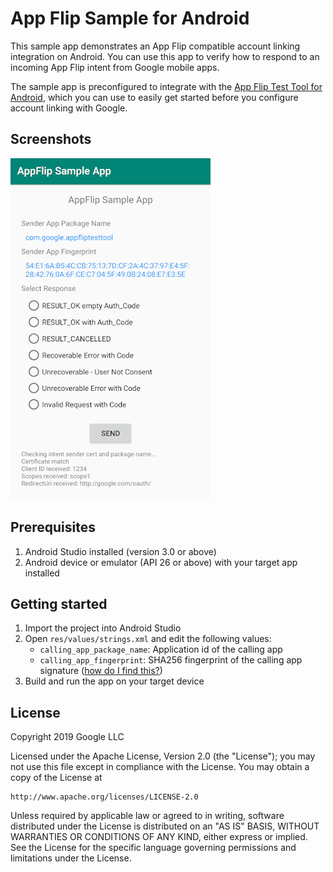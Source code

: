 # App Flip Sample for Android

This sample app demonstrates an App Flip compatible account linking integration
on Android. You can use this app to verify how to respond to an incoming App Flip
intent from Google mobile apps.

The sample app is preconfigured to integrate with the
[App Flip Test Tool for Android](https://github.com/googlesamples/identity-appflip-tester-android),
which you can use to easily get started before you configure account linking
with Google.

## Screenshots

![](images/screenshot.png)

## Prerequisites

1. Android Studio installed (version 3.0 or above)
1. Android device or emulator (API 26 or above) with your target app installed

## Getting started

1. Import the project into Android Studio
1. Open `res/values/strings.xml` and edit the following values:
   - `calling_app_package_name`: Application id of the calling app
   - `calling_app_fingerprint`: SHA256 fingerprint of the calling app signature ([how do I find this?](https://developers.google.com/android/guides/client-auth))
1. Build and run the app on your target device

## License

Copyright 2019 Google LLC

Licensed under the Apache License, Version 2.0 (the "License");
you may not use this file except in compliance with the License.
You may obtain a copy of the License at

    http://www.apache.org/licenses/LICENSE-2.0

Unless required by applicable law or agreed to in writing, software
distributed under the License is distributed on an "AS IS" BASIS,
WITHOUT WARRANTIES OR CONDITIONS OF ANY KIND, either express or implied.
See the License for the specific language governing permissions and
limitations under the License.
